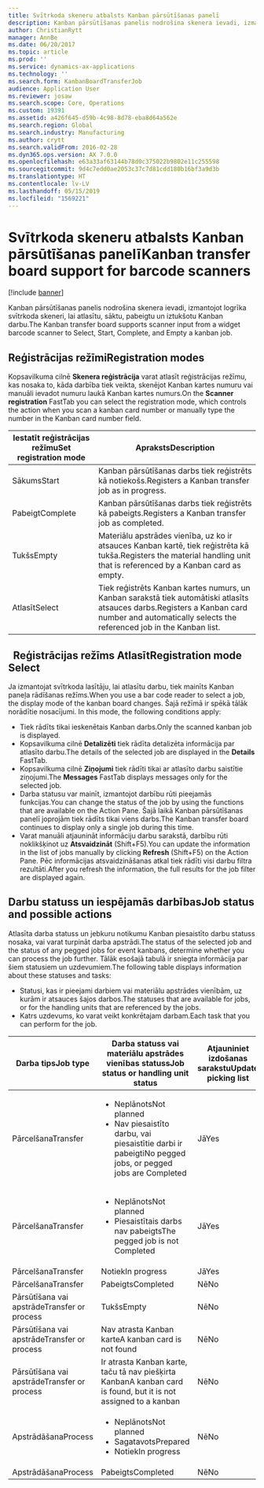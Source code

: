 ```yaml
---
title: Svītrkoda skeneru atbalsts Kanban pārsūtīšanas panelī
description: Kanban pārsūtīšanas panelis nodrošina skenera ievadi, izmantojot logrīka svītrkoda skeneri, lai atlasītu, sāktu, pabeigtu un iztukšotu Kanban darbu.
author: ChristianRytt
manager: AnnBe
ms.date: 06/20/2017
ms.topic: article
ms.prod: ''
ms.service: dynamics-ax-applications
ms.technology: ''
ms.search.form: KanbanBoardTransferJob
audience: Application User
ms.reviewer: josaw
ms.search.scope: Core, Operations
ms.custom: 19391
ms.assetid: a426f645-d59b-4c98-8d78-eba8d64a562e
ms.search.region: Global
ms.search.industry: Manufacturing
ms.author: crytt
ms.search.validFrom: 2016-02-28
ms.dyn365.ops.version: AX 7.0.0
ms.openlocfilehash: e63a33af63144b78d0c375022b9802e11c255598
ms.sourcegitcommit: 9d4c7edd0ae2053c37c7d81cdd180b16bf3a9d3b
ms.translationtype: HT
ms.contentlocale: lv-LV
ms.lasthandoff: 05/15/2019
ms.locfileid: "1569221"
---
```

# <a name="kanban-transfer-board-support-for-barcode-scanners"></a><span data-ttu-id="663a4-103">Svītrkoda skeneru atbalsts Kanban pārsūtīšanas panelī</span><span class="sxs-lookup"><span data-stu-id="663a4-103">Kanban transfer board support for barcode scanners</span></span>

[!include [banner](../includes/banner.md)]

<span data-ttu-id="663a4-104">Kanban pārsūtīšanas panelis nodrošina skenera ievadi, izmantojot logrīka svītrkoda skeneri, lai atlasītu, sāktu, pabeigtu un iztukšotu Kanban darbu.</span><span class="sxs-lookup"><span data-stu-id="663a4-104">The Kanban transfer board supports scanner input from a widget barcode scanner to Select, Start, Complete, and Empty a kanban job.</span></span>

<a name="registration-modes"></a><span data-ttu-id="663a4-105">Reģistrācijas režīmi</span><span class="sxs-lookup"><span data-stu-id="663a4-105">Registration modes</span></span>
------------------

<span data-ttu-id="663a4-106">Kopsavilkuma cilnē **Skenera reģistrācija** varat atlasīt reģistrācijas režīmu, kas nosaka to, kāda darbība tiek veikta, skenējot Kanban kartes numuru vai manuāli ievadot numuru laukā Kanban kartes numurs.</span><span class="sxs-lookup"><span data-stu-id="663a4-106">On the **Scanner registration** FastTab you can select the registration mode, which controls the action when you scan a kanban card number or manually type the number in the Kanban card number field.</span></span>

| <span data-ttu-id="663a4-107">Iestatīt reģistrācijas režīmu</span><span class="sxs-lookup"><span data-stu-id="663a4-107">Set registration mode</span></span> | <span data-ttu-id="663a4-108">Apraksts</span><span class="sxs-lookup"><span data-stu-id="663a4-108">Description</span></span>                                                                                     |
|-----------------------|-------------------------------------------------------------------------------------------------|
| <span data-ttu-id="663a4-109">Sākums</span><span class="sxs-lookup"><span data-stu-id="663a4-109">Start</span></span>                 | <span data-ttu-id="663a4-110">Kanban pārsūtīšanas darbs tiek reģistrēts kā notiekošs.</span><span class="sxs-lookup"><span data-stu-id="663a4-110">Registers a Kanban transfer job as in progress.</span></span>                                                 |
| <span data-ttu-id="663a4-111">Pabeigt</span><span class="sxs-lookup"><span data-stu-id="663a4-111">Complete</span></span>              | <span data-ttu-id="663a4-112">Kanban pārsūtīšanas darbs tiek reģistrēts kā pabeigts.</span><span class="sxs-lookup"><span data-stu-id="663a4-112">Registers a Kanban transfer job as completed.</span></span>                                                   |
| <span data-ttu-id="663a4-113">Tukšs</span><span class="sxs-lookup"><span data-stu-id="663a4-113">Empty</span></span>                 | <span data-ttu-id="663a4-114">Materiālu apstrādes vienība, uz ko ir atsauces Kanban kartē, tiek reģistrēta kā tukša.</span><span class="sxs-lookup"><span data-stu-id="663a4-114">Registers the material handling unit that is referenced by a Kanban card as empty.</span></span>              |
| <span data-ttu-id="663a4-115">Atlasīt</span><span class="sxs-lookup"><span data-stu-id="663a4-115">Select</span></span>                | <span data-ttu-id="663a4-116">Tiek reģistrēts Kanban kartes numurs, un Kanban sarakstā tiek automātiski atlasīts atsauces darbs.</span><span class="sxs-lookup"><span data-stu-id="663a4-116">Registers a Kanban card number and automatically selects the referenced job in the Kanban list.</span></span> |

 
<span data-ttu-id="663a4-117">Reģistrācijas režīms Atlasīt</span><span class="sxs-lookup"><span data-stu-id="663a4-117">Registration mode Select</span></span>
------------------------

<span data-ttu-id="663a4-118">Ja izmantojat svītrkoda lasītāju, lai atlasītu darbu, tiek mainīts Kanban paneļa rādīšanas režīms.</span><span class="sxs-lookup"><span data-stu-id="663a4-118">When you use a bar code reader to select a job, the display mode of the kanban board changes.</span></span><span data-ttu-id="663a4-119"> Šajā režīmā ir spēkā tālāk norādītie nosacījumi.</span><span class="sxs-lookup"><span data-stu-id="663a4-119"> In this mode, the following conditions apply:</span></span>

-   <span data-ttu-id="663a4-120">Tiek rādīts tikai ieskenētais Kanban darbs.</span><span class="sxs-lookup"><span data-stu-id="663a4-120">Only the scanned kanban job is displayed.</span></span>
-   <span data-ttu-id="663a4-121">Kopsavilkuma cilnē **Detalizēti** tiek rādīta detalizēta informācija par atlasīto darbu.</span><span class="sxs-lookup"><span data-stu-id="663a4-121">The details of the selected job are displayed in the **Details** FastTab.</span></span>
-   <span data-ttu-id="663a4-122">Kopsavilkuma cilnē **Ziņojumi** tiek rādīti tikai ar atlasīto darbu saistītie ziņojumi.</span><span class="sxs-lookup"><span data-stu-id="663a4-122">The **Messages** FastTab displays messages only for the selected job.</span></span>
-   <span data-ttu-id="663a4-123">Darba statusu var mainīt, izmantojot darbību rūti pieejamās funkcijas.</span><span class="sxs-lookup"><span data-stu-id="663a4-123">You can change the status of the job by using the functions that are available on the Action Pane.</span></span> <span data-ttu-id="663a4-124">Šajā laikā Kanban pārsūtīšanas panelī joprojām tiek rādīts tikai viens darbs.</span><span class="sxs-lookup"><span data-stu-id="663a4-124">The Kanban transfer board continues to display only a single job during this time.</span></span>
-   <span data-ttu-id="663a4-125">Varat manuāli atjaunināt informāciju darbu sarakstā, darbību rūti noklikšķinot uz **Atsvaidzināt** (Shift+F5).</span><span class="sxs-lookup"><span data-stu-id="663a4-125">You can update the information in the list of jobs manually by clicking **Refresh** (Shift+F5) on the Action Pane.</span></span> <span data-ttu-id="663a4-126">Pēc informācijas atsvaidzināšanas atkal tiek rādīti visi darbu filtra rezultāti.</span><span class="sxs-lookup"><span data-stu-id="663a4-126">After you refresh the information, the full results for the job filter are displayed again.</span></span>

## <a name="job-status-and-possible-actions"></a><span data-ttu-id="663a4-127">Darbu statuss un iespējamās darbības</span><span class="sxs-lookup"><span data-stu-id="663a4-127">Job status and possible actions</span></span>
<span data-ttu-id="663a4-128">Atlasīta darba statuss un jebkuru notikumu Kanban piesaistīto darbu statuss nosaka, vai varat turpināt darba apstrādi.</span><span class="sxs-lookup"><span data-stu-id="663a4-128">The status of the selected job and the status of any pegged jobs for event kanbans, determine whether you can process the job further.</span></span> <span data-ttu-id="663a4-129">Tālāk esošajā tabulā ir sniegta informācija par šiem statusiem un uzdevumiem.</span><span class="sxs-lookup"><span data-stu-id="663a4-129">The following table displays information about these statuses and tasks:</span></span>
-   <span data-ttu-id="663a4-130">Statusi, kas ir pieejami darbiem vai materiālu apstrādes vienībām, uz kurām ir atsauces šajos darbos.</span><span class="sxs-lookup"><span data-stu-id="663a4-130">The statuses that are available for jobs, or for the handling units that are referenced by the jobs.</span></span>
-   <span data-ttu-id="663a4-131">Katrs uzdevums, ko varat veikt konkrētajam darbam.</span><span class="sxs-lookup"><span data-stu-id="663a4-131">Each task that you can perform for the job.</span></span>

<table>
<colgroup>
<col width="12%" />
<col width="12%" />
<col width="12%" />
<col width="12%" />
<col width="12%" />
<col width="12%" />
<col width="12%" />
<col width="12%" />
</colgroup>
<thead>
<tr class="header">
<th><span data-ttu-id="663a4-132">Darba tips</span><span class="sxs-lookup"><span data-stu-id="663a4-132">Job type</span></span></th>
<th><span data-ttu-id="663a4-133">Darba statuss vai materiālu apstrādes vienības statuss</span><span class="sxs-lookup"><span data-stu-id="663a4-133">Job status or handling unit status</span></span></th>
<th><span data-ttu-id="663a4-134">Atjauniniet izdošanas sarakstu</span><span class="sxs-lookup"><span data-stu-id="663a4-134">Update picking list</span></span></th>
<th><span data-ttu-id="663a4-135">Sākums</span><span class="sxs-lookup"><span data-stu-id="663a4-135">Start</span></span></th>
<th><span data-ttu-id="663a4-136">Atjaunināt reģistrāciju</span><span class="sxs-lookup"><span data-stu-id="663a4-136">Update registration</span></span></th>
<th><span data-ttu-id="663a4-137">Pabeigt</span><span class="sxs-lookup"><span data-stu-id="663a4-137">Complete</span></span></th>
<th><span data-ttu-id="663a4-138">Tukšs</span><span class="sxs-lookup"><span data-stu-id="663a4-138">Empty</span></span></th>
<th><span data-ttu-id="663a4-139">Izveidot notikumu Kanban</span><span class="sxs-lookup"><span data-stu-id="663a4-139">Create event kanbans</span></span></th>
</tr>
</thead>
<tbody>
<tr class="odd">
<td><span data-ttu-id="663a4-140">Pārcelšana</span><span class="sxs-lookup"><span data-stu-id="663a4-140">Transfer</span></span></td>
<td><ul>
<li><span data-ttu-id="663a4-141">Neplānots</span><span class="sxs-lookup"><span data-stu-id="663a4-141">Not planned</span></span></li>
<li><span data-ttu-id="663a4-142">Nav piesaistīto darbu, vai piesaistītie darbi ir pabeigti</span><span class="sxs-lookup"><span data-stu-id="663a4-142">No pegged jobs, or pegged jobs are Completed</span></span></li>
</ul></td>
<td><span data-ttu-id="663a4-143">Jā</span><span class="sxs-lookup"><span data-stu-id="663a4-143">Yes</span></span></td>
<td><span data-ttu-id="663a4-144">Jā</span><span class="sxs-lookup"><span data-stu-id="663a4-144">Yes</span></span></td>
<td><span data-ttu-id="663a4-145">Jā</span><span class="sxs-lookup"><span data-stu-id="663a4-145">Yes</span></span></td>
<td><span data-ttu-id="663a4-146">Jā</span><span class="sxs-lookup"><span data-stu-id="663a4-146">Yes</span></span></td>
<td><span data-ttu-id="663a4-147">Nē</span><span class="sxs-lookup"><span data-stu-id="663a4-147">No</span></span></td>
<td><span data-ttu-id="663a4-148">Jā</span><span class="sxs-lookup"><span data-stu-id="663a4-148">Yes</span></span></td>
</tr>
<tr class="even">
<td><span data-ttu-id="663a4-149">Pārcelšana</span><span class="sxs-lookup"><span data-stu-id="663a4-149">Transfer</span></span></td>
<td><ul>
<li><span data-ttu-id="663a4-150">Neplānots</span><span class="sxs-lookup"><span data-stu-id="663a4-150">Not planned</span></span></li>
<li><span data-ttu-id="663a4-151">Piesaistītais darbs nav pabeigts</span><span class="sxs-lookup"><span data-stu-id="663a4-151">The pegged job is not Completed</span></span></li>
</ul></td>
<td><span data-ttu-id="663a4-152">Jā</span><span class="sxs-lookup"><span data-stu-id="663a4-152">Yes</span></span></td>
<td><span data-ttu-id="663a4-153">Nē</span><span class="sxs-lookup"><span data-stu-id="663a4-153">No</span></span></td>
<td><span data-ttu-id="663a4-154">Jā</span><span class="sxs-lookup"><span data-stu-id="663a4-154">Yes</span></span></td>
<td><span data-ttu-id="663a4-155">Nē</span><span class="sxs-lookup"><span data-stu-id="663a4-155">No</span></span></td>
<td><span data-ttu-id="663a4-156">Nē</span><span class="sxs-lookup"><span data-stu-id="663a4-156">No</span></span></td>
<td><span data-ttu-id="663a4-157">Nē</span><span class="sxs-lookup"><span data-stu-id="663a4-157">No</span></span></td>
</tr>
<tr class="odd">
<td><span data-ttu-id="663a4-158">Pārcelšana</span><span class="sxs-lookup"><span data-stu-id="663a4-158">Transfer</span></span></td>
<td><span data-ttu-id="663a4-159">Notiek</span><span class="sxs-lookup"><span data-stu-id="663a4-159">In progress</span></span></td>
<td><span data-ttu-id="663a4-160">Jā</span><span class="sxs-lookup"><span data-stu-id="663a4-160">Yes</span></span></td>
<td><span data-ttu-id="663a4-161">Nē</span><span class="sxs-lookup"><span data-stu-id="663a4-161">No</span></span></td>
<td><span data-ttu-id="663a4-162">Jā</span><span class="sxs-lookup"><span data-stu-id="663a4-162">Yes</span></span></td>
<td><span data-ttu-id="663a4-163">Jā</span><span class="sxs-lookup"><span data-stu-id="663a4-163">Yes</span></span></td>
<td><span data-ttu-id="663a4-164">Nē</span><span class="sxs-lookup"><span data-stu-id="663a4-164">No</span></span></td>
<td><span data-ttu-id="663a4-165">Nē</span><span class="sxs-lookup"><span data-stu-id="663a4-165">No</span></span></td>
</tr>
<tr class="even">
<td><span data-ttu-id="663a4-166">Pārcelšana</span><span class="sxs-lookup"><span data-stu-id="663a4-166">Transfer</span></span></td>
<td><span data-ttu-id="663a4-167">Pabeigts</span><span class="sxs-lookup"><span data-stu-id="663a4-167">Completed</span></span></td>
<td><span data-ttu-id="663a4-168">Nē</span><span class="sxs-lookup"><span data-stu-id="663a4-168">No</span></span></td>
<td><span data-ttu-id="663a4-169">Nē</span><span class="sxs-lookup"><span data-stu-id="663a4-169">No</span></span></td>
<td><span data-ttu-id="663a4-170">Nē</span><span class="sxs-lookup"><span data-stu-id="663a4-170">No</span></span></td>
<td><span data-ttu-id="663a4-171">Nē</span><span class="sxs-lookup"><span data-stu-id="663a4-171">No</span></span></td>
<td><span data-ttu-id="663a4-172">Jā</span><span class="sxs-lookup"><span data-stu-id="663a4-172">Yes</span></span></td>
<td><span data-ttu-id="663a4-173">Nē</span><span class="sxs-lookup"><span data-stu-id="663a4-173">No</span></span></td>
</tr>
<tr class="odd">
<td><span data-ttu-id="663a4-174">Pārsūtīšana vai apstrāde</span><span class="sxs-lookup"><span data-stu-id="663a4-174">Transfer or process</span></span></td>
<td><span data-ttu-id="663a4-175">Tukšs</span><span class="sxs-lookup"><span data-stu-id="663a4-175">Empty</span></span></td>
<td><span data-ttu-id="663a4-176">Nē</span><span class="sxs-lookup"><span data-stu-id="663a4-176">No</span></span></td>
<td><span data-ttu-id="663a4-177">Nē</span><span class="sxs-lookup"><span data-stu-id="663a4-177">No</span></span></td>
<td><span data-ttu-id="663a4-178">Nē</span><span class="sxs-lookup"><span data-stu-id="663a4-178">No</span></span></td>
<td><span data-ttu-id="663a4-179">Nē</span><span class="sxs-lookup"><span data-stu-id="663a4-179">No</span></span></td>
<td><span data-ttu-id="663a4-180">Nē</span><span class="sxs-lookup"><span data-stu-id="663a4-180">No</span></span></td>
<td><span data-ttu-id="663a4-181">Nē</span><span class="sxs-lookup"><span data-stu-id="663a4-181">No</span></span></td>
</tr>
<tr class="even">
<td><span data-ttu-id="663a4-182">Pārsūtīšana vai apstrāde</span><span class="sxs-lookup"><span data-stu-id="663a4-182">Transfer or process</span></span></td>
<td><span data-ttu-id="663a4-183">Nav atrasta Kanban karte</span><span class="sxs-lookup"><span data-stu-id="663a4-183">A kanban card is not found</span></span></td>
<td><span data-ttu-id="663a4-184">Nē</span><span class="sxs-lookup"><span data-stu-id="663a4-184">No</span></span></td>
<td><span data-ttu-id="663a4-185">Nē</span><span class="sxs-lookup"><span data-stu-id="663a4-185">No</span></span></td>
<td><span data-ttu-id="663a4-186">Nē</span><span class="sxs-lookup"><span data-stu-id="663a4-186">No</span></span></td>
<td><span data-ttu-id="663a4-187">Nē</span><span class="sxs-lookup"><span data-stu-id="663a4-187">No</span></span></td>
<td><span data-ttu-id="663a4-188">Nē</span><span class="sxs-lookup"><span data-stu-id="663a4-188">No</span></span></td>
<td><span data-ttu-id="663a4-189">Nē</span><span class="sxs-lookup"><span data-stu-id="663a4-189">No</span></span></td>
</tr>
<tr class="odd">
<td><span data-ttu-id="663a4-190">Pārsūtīšana vai apstrāde</span><span class="sxs-lookup"><span data-stu-id="663a4-190">Transfer or process</span></span></td>
<td><span data-ttu-id="663a4-191">Ir atrasta Kanban karte, taču tā nav piešķirta Kanban</span><span class="sxs-lookup"><span data-stu-id="663a4-191">A kanban card is found, but it is not assigned to a kanban</span></span></td>
<td><span data-ttu-id="663a4-192">Nē</span><span class="sxs-lookup"><span data-stu-id="663a4-192">No</span></span></td>
<td><span data-ttu-id="663a4-193">Nē</span><span class="sxs-lookup"><span data-stu-id="663a4-193">No</span></span></td>
<td><span data-ttu-id="663a4-194">Nē</span><span class="sxs-lookup"><span data-stu-id="663a4-194">No</span></span></td>
<td><span data-ttu-id="663a4-195">Nē</span><span class="sxs-lookup"><span data-stu-id="663a4-195">No</span></span></td>
<td><span data-ttu-id="663a4-196">Nē</span><span class="sxs-lookup"><span data-stu-id="663a4-196">No</span></span></td>
<td><span data-ttu-id="663a4-197">Nē</span><span class="sxs-lookup"><span data-stu-id="663a4-197">No</span></span></td>
</tr>
<tr class="even">
<td><span data-ttu-id="663a4-198">Apstrādāšana</span><span class="sxs-lookup"><span data-stu-id="663a4-198">Process</span></span></td>
<td><ul>
<li><span data-ttu-id="663a4-199">Neplānots</span><span class="sxs-lookup"><span data-stu-id="663a4-199">Not planned</span></span></li>
<li><span data-ttu-id="663a4-200">Sagatavots</span><span class="sxs-lookup"><span data-stu-id="663a4-200">Prepared</span></span></li>
<li><span data-ttu-id="663a4-201">Notiek</span><span class="sxs-lookup"><span data-stu-id="663a4-201">In progress</span></span></li>
</ul></td>
<td><span data-ttu-id="663a4-202">Nē</span><span class="sxs-lookup"><span data-stu-id="663a4-202">No</span></span></td>
<td><span data-ttu-id="663a4-203">Nē</span><span class="sxs-lookup"><span data-stu-id="663a4-203">No</span></span></td>
<td><span data-ttu-id="663a4-204">Nē</span><span class="sxs-lookup"><span data-stu-id="663a4-204">No</span></span></td>
<td><span data-ttu-id="663a4-205">Nē</span><span class="sxs-lookup"><span data-stu-id="663a4-205">No</span></span></td>
<td><span data-ttu-id="663a4-206">Nē</span><span class="sxs-lookup"><span data-stu-id="663a4-206">No</span></span></td>
<td><span data-ttu-id="663a4-207">Nē</span><span class="sxs-lookup"><span data-stu-id="663a4-207">No</span></span></td>
</tr>
<tr class="odd">
<td><span data-ttu-id="663a4-208">Apstrādāšana</span><span class="sxs-lookup"><span data-stu-id="663a4-208">Process</span></span></td>
<td><span data-ttu-id="663a4-209">Pabeigts</span><span class="sxs-lookup"><span data-stu-id="663a4-209">Completed</span></span></td>
<td><span data-ttu-id="663a4-210">Nē</span><span class="sxs-lookup"><span data-stu-id="663a4-210">No</span></span></td>
<td><span data-ttu-id="663a4-211">Nē</span><span class="sxs-lookup"><span data-stu-id="663a4-211">No</span></span></td>
<td><span data-ttu-id="663a4-212">Nē</span><span class="sxs-lookup"><span data-stu-id="663a4-212">No</span></span></td>
<td><span data-ttu-id="663a4-213">Nē</span><span class="sxs-lookup"><span data-stu-id="663a4-213">No</span></span></td>
<td><span data-ttu-id="663a4-214">Nē</span><span class="sxs-lookup"><span data-stu-id="663a4-214">No</span></span></td>
<td><span data-ttu-id="663a4-215">Nē</span><span class="sxs-lookup"><span data-stu-id="663a4-215">No</span></span></td>
</tr>
</tbody>
</table>






